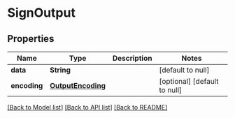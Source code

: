 # SignOutput

## Properties

| Name         | Type                                    | Description | Notes                        |
| ------------ | --------------------------------------- | ----------- | ---------------------------- |
| **data**     | **String**                              |             | [default to null]            |
| **encoding** | [**OutputEncoding**](OutputEncoding.md) |             | [optional] [default to null] |

[[Back to Model list]](/docs/api/README.md#documentation-for-models) [[Back to API list]](/docs/api/README.md#documentation-for-api-endpoints) [[Back to README]](/README.md)

